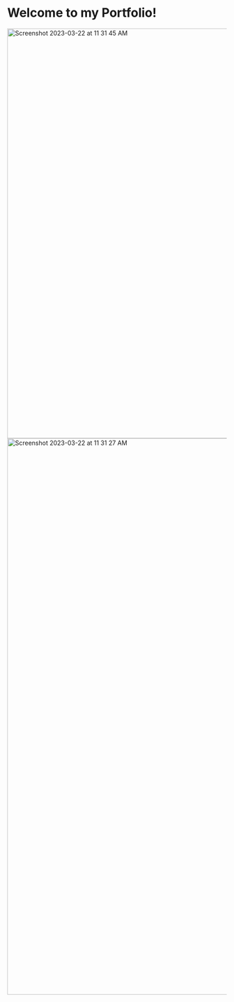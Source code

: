 # Welcome to my Portfolio!

<img width="939" alt="Screenshot 2023-03-22 at 11 31 45 AM" src="https://user-images.githubusercontent.com/119828225/227004438-f2e828ee-06a1-446e-93de-ecff760a6120.png">

<img width="1275" alt="Screenshot 2023-03-22 at 11 31 27 AM" src="https://user-images.githubusercontent.com/119828225/227004454-4c2da554-c20c-4da3-816f-c4275b8b99da.png">
